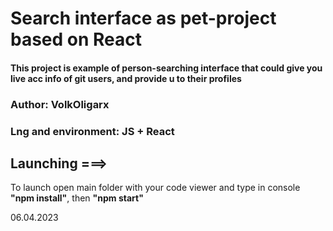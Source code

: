 # Search interface as pet-project based on React

#### This project is example of person-searching interface that could give you live acc info of git users, and provide u to their profiles

### Author: VolkOligarx

### Lng and environment: JS + React

## Launching ===>

To launch open main folder with your code viewer and type in console **"npm install"**, then **"npm start"**


06.04.2023
